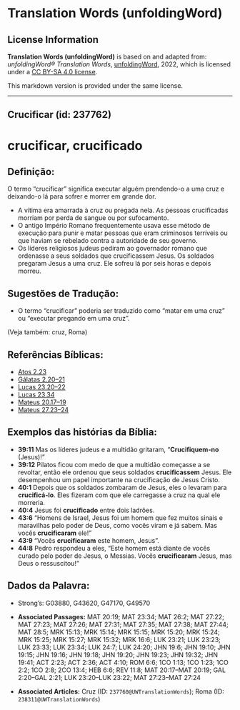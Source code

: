 # Translation Words (unfoldingWord)

## License Information

**Translation Words (unfoldingWord)** is based on and adapted from: _unfoldingWord® Translation Words_, [unfoldingWord](https://unfoldingword.org/utw), 2022, which is licensed under a [CC BY-SA 4.0 license](https://creativecommons.org/licenses/by-sa/4.0/legalcode.en).

This markdown version is provided under the same license.



--------------------------------

## Crucificar (id: 237762)

crucificar, crucificado
=======================

Definição:
----------

O termo “crucificar” significa executar alguém prendendo\-o a uma cruz e deixando\-o lá para sofrer e morrer em grande dor.

* A vítima era amarrada à cruz ou pregada nela. As pessoas crucificadas morriam por perda de sangue ou por sufocamento.
* O antigo Império Romano frequentemente usava esse método de execução para punir e matar pessoas que eram criminosos terríveis ou que haviam se rebelado contra a autoridade de seu governo.
* Os líderes religiosos judeus pediram ao governador romano que ordenasse a seus soldados que crucificassem Jesus. Os soldados pregaram Jesus a uma cruz. Ele sofreu lá por seis horas e depois morreu.

Sugestões de Tradução:
----------------------

* O termo “crucificar” poderia ser traduzido como “matar em uma cruz” ou “executar pregando em uma cruz”.

(Veja também: cruz, Roma)

Referências Bíblicas:
---------------------

* [Atos 2\.23](https://ref.ly/Acts2:23)
* [Gálatas 2\.20–21](https://ref.ly/Gal2:20-Gal2:21)
* [Lucas 23\.20–22](https://ref.ly/Luke23:20-Luke23:22)
* [Lucas 23\.34](https://ref.ly/Luke23:34)
* [Mateus 20\.17–19](https://ref.ly/Matt20:17-Matt20:19)
* [Mateus 27\.23–24](https://ref.ly/Matt27:23-Matt27:24)

Exemplos das histórias da Bíblia:
---------------------------------

* **39:11** Mas os líderes judeus e a multidão gritaram, “**Crucifiquem\-no** (Jesus)!”
* **39:12** Pilatos ficou com medo de que a multidão começasse a se revoltar, então ele ordenou que seus soldados **crucificassem** Jesus. Ele desempenhou um papel importante na crucificação de Jesus Cristo.
* **40:1** Depois que os soldados zombaram de Jesus, eles o levaram para **crucificá\-lo**. Eles fizeram com que ele carregasse a cruz na qual ele morreria.
* **40:4** Jesus foi **crucificado** entre dois ladrões.
* **43:6** “Homens de Israel, Jesus foi um homem que fez muitos sinais e maravilhas pelo poder de Deus, como vocês viram e já sabem. Mas vocês **crucificaram** ele!”
* **43:9** “Vocês **crucificaram** este homem, Jesus”.
* **44:8** Pedro respondeu a eles, “Este homem está diante de vocês curado pelo poder de Jesus, o Messias. Vocês **crucificaram** Jesus, mas Deus o ressuscitou!”

Dados da Palavra:
-----------------

* Strong’s: G03880, G43620, G47170, G49570

* **Associated Passages:** MAT 20:19; MAT 23:34; MAT 26:2; MAT 27:22; MAT 27:23; MAT 27:26; MAT 27:31; MAT 27:35; MAT 27:38; MAT 27:44; MAT 28:5; MRK 15:13; MRK 15:14; MRK 15:15; MRK 15:20; MRK 15:24; MRK 15:25; MRK 15:27; MRK 15:32; MRK 16:6; LUK 23:21; LUK 23:23; LUK 23:33; LUK 23:34; LUK 24:7; LUK 24:20; JHN 19:6; JHN 19:10; JHN 19:15; JHN 19:16; JHN 19:18; JHN 19:20; JHN 19:23; JHN 19:32; JHN 19:41; ACT 2:23; ACT 2:36; ACT 4:10; ROM 6:6; 1CO 1:13; 1CO 1:23; 1CO 2:2; 1CO 2:8; 2CO 13:4; HEB 6:6; REV 11:8; MAT 20:17–MAT 20:19; GAL 2:20–GAL 2:21; LUK 23:20–LUK 23:22; MAT 27:23–MAT 27:24
* **Associated Articles:** Cruz (ID: `237760@UWTranslationWords`); Roma (ID: `238311@UWTranslationWords`)

